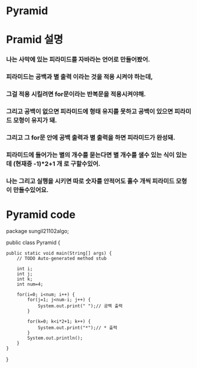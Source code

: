 # Pyramid

# Pramid 설명 

### 나는 사막에 있는 피라미드를 자바라는 언어로 만들어봤어. 
### 피라미드는 공백과 별 출력 이라는 것을 적용 시켜야 하는데,
### 그걸 적용 시킬려면 for문이라는 반복문을 적용시켜야해.
### 그리고 공백이 없으면 피라미드에 형태 유지를 못하고 공백이 있으면 피라미드 모형이 유지가 돼.
### 그리고 그 for문 안에 공백 출력과 별 출력을 하면 피라미드가 완성돼.
### 피라미드에 들어가는 별의 개수를 묻는다면 별 개수를 샐수 있는 식이 있는데 (현재증 -1)*2+1 개 로 구할수있어.
### 나는 그리고 실행을 시키면 따로 숫자를 안적어도 홀수 개씩 피라미드 모형이 만들수있어요.

# Pyramid code
package sungil21102algo;

public class Pyramid {

	public static void main(String[] args) {
		// TODO Auto-generated method stub
		
		int i;
		int j;
		int k;
		int num=4;
		
		for(i=0; i<num; i++) {
			for(j=1; j<num-i; j++) {
				System.out.print(" ");// 공백 출력
			}
			
			for(k=0; k<i*2+1; k++) {
				System.out.print("*");// * 출력
			}
			System.out.println();
		}
	}
}
